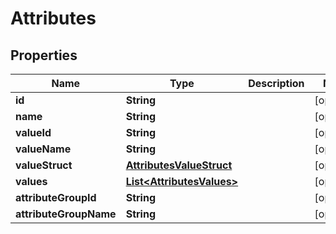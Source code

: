 

# Attributes

## Properties

Name | Type | Description | Notes
------------ | ------------- | ------------- | -------------
**id** | **String** |  |  [optional]
**name** | **String** |  |  [optional]
**valueId** | **String** |  |  [optional]
**valueName** | **String** |  |  [optional]
**valueStruct** | [**AttributesValueStruct**](AttributesValueStruct.md) |  |  [optional]
**values** | [**List&lt;AttributesValues&gt;**](AttributesValues.md) |  |  [optional]
**attributeGroupId** | **String** |  |  [optional]
**attributeGroupName** | **String** |  |  [optional]



